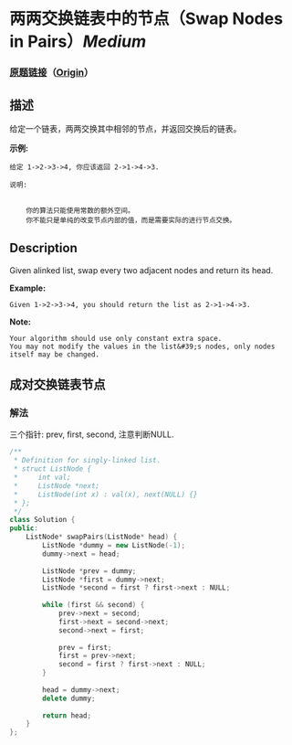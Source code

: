 # 两两交换链表中的节点（Swap Nodes in Pairs）*Medium*
### [原题链接](https://leetcode-cn.com/problems/swap-nodes-in-pairs)（[Origin](https://leetcode.com/problems/swap-nodes-in-pairs)）
## 描述
给定一个链表，两两交换其中相邻的节点，并返回交换后的链表。

**示例:**
```
给定 1->2->3->4, 你应该返回 2->1->4->3.

说明:


	你的算法只能使用常数的额外空间。
	你不能只是单纯的改变节点内部的值，而是需要实际的进行节点交换。
```

## Description
Given alinked list, swap every two adjacent nodes and return its head.

**Example:**
```
Given 1->2->3->4, you should return the list as 2->1->4->3.
```
**Note:**



	Your algorithm should use only constant extra space.
	You may not modify the values in the list&#39;s nodes, only nodes itself may be changed.



## 成对交换链表节点
### 解法
三个指针: prev, first, second, 注意判断NULL.
```c++
/**
 * Definition for singly-linked list.
 * struct ListNode {
 *     int val;
 *     ListNode *next;
 *     ListNode(int x) : val(x), next(NULL) {}
 * };
 */
class Solution {
public:
    ListNode* swapPairs(ListNode* head) {
        ListNode *dummy = new ListNode(-1);
        dummy->next = head;
        
        ListNode *prev = dummy;
        ListNode *first = dummy->next;
        ListNode *second = first ? first->next : NULL;
        
        while (first && second) {
            prev->next = second;
            first->next = second->next;
            second->next = first;
            
            prev = first;
            first = prev->next;
            second = first ? first->next : NULL;
        }
        
        head = dummy->next;
        delete dummy;
        
        return head;
    }
};
```